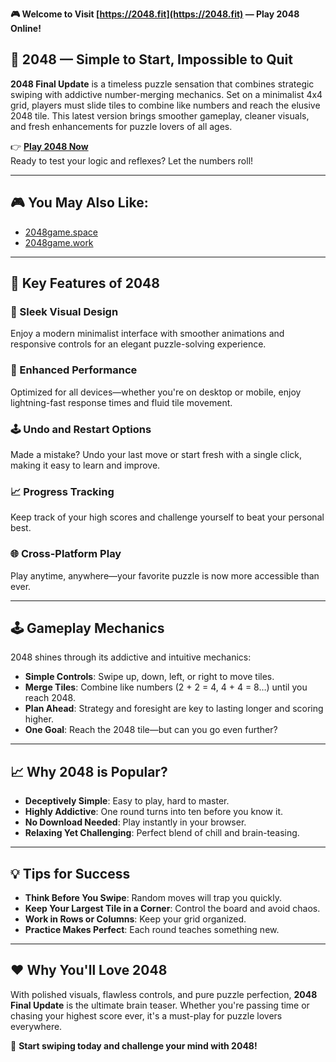 **🎮 Welcome to Visit [https://2048.fit](https://2048.fit) — Play 2048 Online!**

## 🌟 2048 — Simple to Start, Impossible to Quit

**2048 Final Update** is a timeless puzzle sensation that combines strategic swiping with addictive number-merging mechanics. Set on a minimalist 4x4 grid, players must slide tiles to combine like numbers and reach the elusive 2048 tile. This latest version brings smoother gameplay, cleaner visuals, and fresh enhancements for puzzle lovers of all ages.

👉 **[Play 2048 Now](https://2048.fit)**  
Ready to test your logic and reflexes? Let the numbers roll!

---

## 🎮 You May Also Like:

- [2048game.space](https://2048game.space)  
- [2048game.work](https://2048game.work)

---

## 🔑 Key Features of 2048

### 🎨 Sleek Visual Design  
Enjoy a modern minimalist interface with smoother animations and responsive controls for an elegant puzzle-solving experience.

### 🧠 Enhanced Performance  
Optimized for all devices—whether you're on desktop or mobile, enjoy lightning-fast response times and fluid tile movement.

### 🕹️ Undo and Restart Options  
Made a mistake? Undo your last move or start fresh with a single click, making it easy to learn and improve.

### 📈 Progress Tracking  
Keep track of your high scores and challenge yourself to beat your personal best.

### 🌐 Cross-Platform Play  
Play anytime, anywhere—your favorite puzzle is now more accessible than ever.

---

## 🕹️ Gameplay Mechanics

2048 shines through its addictive and intuitive mechanics:

- **Simple Controls**: Swipe up, down, left, or right to move tiles.
- **Merge Tiles**: Combine like numbers (2 + 2 = 4, 4 + 4 = 8…) until you reach 2048.
- **Plan Ahead**: Strategy and foresight are key to lasting longer and scoring higher.
- **One Goal**: Reach the 2048 tile—but can you go even further?

---

## 📈 Why 2048 is Popular?

- **Deceptively Simple**: Easy to play, hard to master.
- **Highly Addictive**: One round turns into ten before you know it.
- **No Download Needed**: Play instantly in your browser.
- **Relaxing Yet Challenging**: Perfect blend of chill and brain-teasing.

---

## 💡 Tips for Success

- **Think Before You Swipe**: Random moves will trap you quickly.
- **Keep Your Largest Tile in a Corner**: Control the board and avoid chaos.
- **Work in Rows or Columns**: Keep your grid organized.
- **Practice Makes Perfect**: Each round teaches something new.

---

## ❤️ Why You'll Love 2048

With polished visuals, flawless controls, and pure puzzle perfection, **2048 Final Update** is the ultimate brain teaser. Whether you're passing time or chasing your highest score ever, it's a must-play for puzzle lovers everywhere.

🚀 **Start swiping today and challenge your mind with 2048!**

